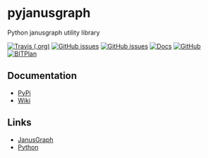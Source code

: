 # pyjanusgraph
Python janusgraph utility library

[![Travis (.org)](https://img.shields.io/travis/BITPlan/pyjanusgraph.svg)](https://travis-ci.org/BITPlan/pyjanusgraph)
[![GitHub issues](https://img.shields.io/github/issues/BITPlan/pyjanusgraph.svg)](https://github.com/BITPlan/pyjanusgraph/issues)
[![GitHub issues](https://img.shields.io/github/issues-closed/BITPlan/pyjanusgraph.svg)](https://github.com/BITPlan/pyjanusgraph/issues/?q=is%3Aissue+is%3Aclosed)
[![Docs](https://img.shields.io/readthedocs/pyjanusgraph/latest.svg)](https://pyjanusgraph.readthedocs.io/en/latest/)
[![GitHub](https://img.shields.io/github/license/BITPlan/pyjanusgraph.svg)](https://www.apache.org/licenses/LICENSE-2.0)
[![BITPlan](http://wiki.bitplan.com/images/wiki/thumb/3/38/BITPlanLogoFontLessTransparent.png/198px-BITPlanLogoFontLessTransparent.png)](http://www.bitplan.com)

## Documentation
* [PyPi](https://test.pypi.org/project/pyjanusgraph/0.0.1a1)
* [Wiki](http://wiki.bitplan.com/index.php/Pyjanusgraph)

## Links
* [JanusGraph](https://janusgraph.org/)
* [Python](https://www.python.org/)
